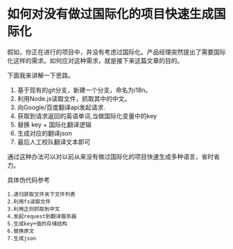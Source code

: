 # 如何对没有做过国际化的项目快速生成国际化

假如，你正在进行的项目中，并没有考虑过国际化。产品经理突然提出了需要国际化这样的需求。如何应对这种需求，就是接下来这篇文章的目的。

下面我来讲解一下思路。

1. 基于现有的git分支，新建一个分支，命名为i18n。
2. 利用Node.js读取文件，抓取其中的中文。
3. 向Google/百度翻译api发起请求.
4. 获取到请求返回的英语单词,当做国际化变量中的key
5. 替换 key + 国际化翻译逻辑
6. 生成对应的翻译json
7. 最后人工校队翻译文本即可

通过这种办法可以对以前从来没有做过国际化的项目快速生成多种语言，省时省力。

具体伪代码参考
```
1.递归获取文件夹下文件列表
2.利用fs读取文件
3.利用正则抓取到中文
4.发起request到翻译服务器
5.生成key+值的存储结构
6.替换原文
7.生成json
```